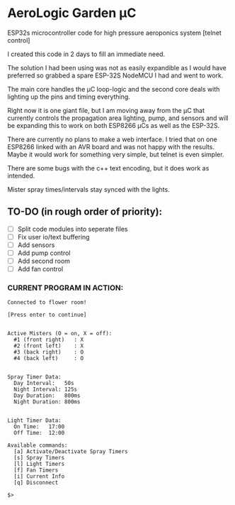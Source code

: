 # AeroLogic Garden μC

ESP32s microcontroller code for high pressure aeroponics system [telnet control]

I created this code in 2 days to fill an immediate need.

The solution I had been using was not as easily expandible as I would have preferred so grabbed a spare ESP-32S NodeMCU I had and went to work.

The main core handles the μC loop-logic and the second core deals with lighting up the pins and timing everything.

Right now it is one giant file, but I am moving away from the μC that currently controls the propagation area lighting, pump, and sensors and will be expanding this to work on both ESP8266 μCs as well as the ESP-32S.

There are currently no plans to make a web interface.  I tried that on one ESP8266 linked with an AVR board and was not happy with the results.  Maybe it would work for something very simple, but telnet is even simpler.

There are some bugs with the c++ text encoding, but it does work as intended.

Mister spray times/intervals stay synced with the lights.

## TO-DO (in rough order of priority):

- [ ] Split code modules into seperate files
- [ ] Fix user io/text buffering
- [ ] Add sensors
- [ ] Add pump control
- [ ] Add second room
- [ ] Add fan control

### CURRENT PROGRAM IN ACTION:

```
Connected to flower room!

[Press enter to continue]


Active Misters (O = on, X = off):
  #1 (front right)   : X
  #2 (front left)    : X
  #3 (back right)    : O
  #4 (back left)     : O


Spray Timer Data:
  Day Interval:   50s
  Night Interval: 125s
  Day Duration:   800ms
  Night Duration: 800ms


Light Timer Data:
  On Time:   17:00
  Off Time:  12:00

Available commands:
  [a] Activate/Deactivate Spray Timers
  [s] Spray Timers
  [l] Light Timers
  [f] Fan Timers
  [i] Current Info
  [q] Disconnect

$>
```
